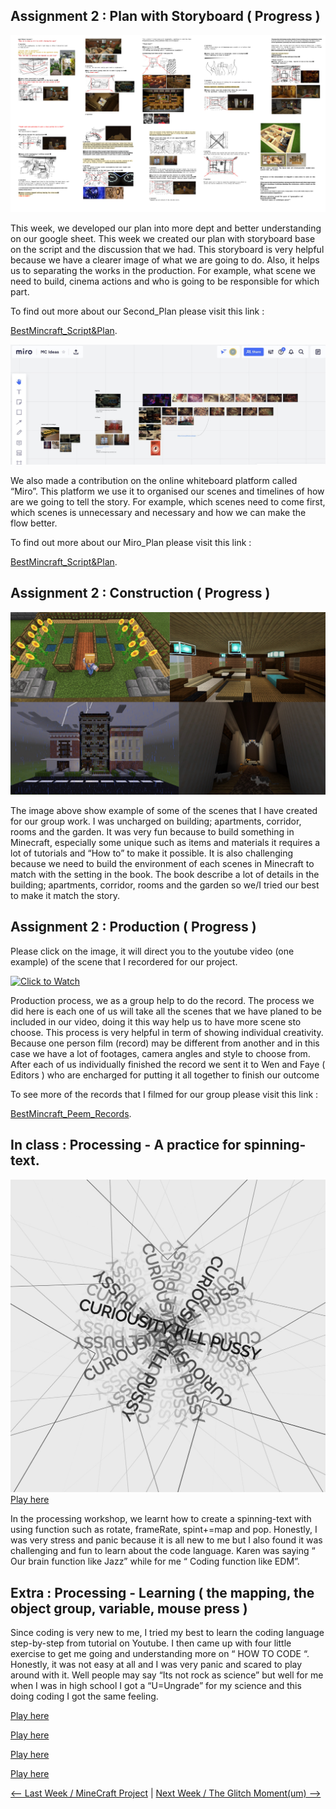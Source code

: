 
## Assignment 2 : Plan with Storyboard ( Progress )

![](Plan.jpg) 

This week, we developed our plan into more dept and better understanding on our google sheet. This week we created our plan with storyboard base on the script and the discussion that we had. This storyboard is very helpful because we have a clearer image of what we are going to do. Also, it helps us to separating the works in the production. For example, what scene we need to build, cinema actions and who is going to be responsible for which part.

To find out more about our Second_Plan please visit this link :

[BestMincraft_Script&Plan](https://docs.google.com/document/d/19jYVR71h8XhRFNsr-k470x9JxL-L0lmXoieETXrT_1o/edit#).

![](Miro.jpg) 

We also made a contribution on the online whiteboard platform called “Miro”. This platform we use it to organised our scenes and timelines of how are we going to tell the story. For example, which scenes need to come first, which scenes is unnecessary and necessary and how we can make the flow better. 

To find out more about our Miro_Plan please visit this link :

[BestMincraft_Script&Plan](https://miro.com/app/board/o9J_kngxnTk=/#).

## Assignment 2 : Construction ( Progress )

![](Scens_Production.jpg) 

The image above show example of some of the scenes that I have created for our group work. I was uncharged on building; apartments, corridor, rooms and the garden. It was very fun because to build something in Minecraft, especially some unique such as items and materials it requires a lot of tutorials and “How to” to make it possible.  It is also challenging  because we need to build the environment of each scenes in Minecraft to match with the setting in the book. The book describe a lot of details in the building; apartments, corridor, rooms and the garden so we/I tried our best to make it match the story.

## Assignment 2 : Production ( Progress )

Please click on the image, it will direct you to the youtube video (one example) of the scene that I recordered for our project.

[![Click to Watch](http://img.youtube.com/vi/AAnRk4LWSuM/0.jpg)](http://www.youtube.com/watch?v=AAnRk4LWSuM "Abstract archetype")

Production process, we as a group help to do the record. The process we did here is each one of us will take all the scenes that we have planed to be included in our video, doing it this way help us to have more scene sto choose. This process is very helpful in term of showing individual creativity. Because one person film (record) may be different from another and in this case we have a lot of footages, camera angles and style to choose from. After each of us individually finished the record we sent it to Wen and Faye ( Editors ) who are encharged for putting it all together to finish our outcome

To see more of the records that I filmed for our group please visit this link :

[BestMincraft_Peem_Records](https://drive.google.com/drive/folders/1FOQzDVzEScHNB4rxxPsEGC_hfnaHQmfh?usp=sharing).

## In class : Processing - A practice for spinning-text.

![](spinning-text.jpg)
[Play here](https://ptpeem.github.io/EdmCodeWorld/Week_4/Typetest2/)

In the processing workshop, we learnt how to create a spinning-text with using function such as rotate, frameRate, spint+=map and pop. Honestly, I was very stress and panic because it is all new to me but I also found it was challenging and fun to learn about the code language. Karen was saying “ Our brain function like Jazz” while for me “ Coding function like EDM”.

## Extra : Processing - Learning ( the mapping, the object group, variable, mouse press )

Since coding is very new to me, I tried my best to learn the coding language step-by-step from tutorial on Youtube. I then came up with four little exercise to get me going and understanding more on “ HOW TO CODE “. Honestly, it was not easy at all and I was very panic and scared to play around with it. Well people may say “Its not rock as science” but well for me when I was in high school I got a “U=Ungrade” for my science and this doing coding I got the same feeling. 

[Play here](https://ptpeem.github.io/EdmCodeWorld/Week_4/TheMapping/)

[Play here](https://ptpeem.github.io/EdmCodeWorld/Week_4/TheObjectGroupCode/)

[Play here](https://ptpeem.github.io/EdmCodeWorld/Week_4/VariablePractice/)

[Play here](https://ptpeem.github.io/EdmCodeWorld/Week_4/MousePressed/)

<p align="center">
  
<a href='https://ptpeem.github.io/EdmCodeWorld/Week_03'> <-- Last Week / MineCraft Project</a> | <a href='https://ptpeem.github.io/EdmCodeWorld/Week_05/'> Next Week / The Glitch Moment(um) --></a>

</p>
